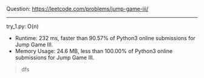 Question: https://leetcode.com/problems/jump-game-iii/

---

try_1.py: O(n)
* Runtime: 232 ms, faster than 90.57% of Python3 online submissions for Jump Game III.
* Memory Usage: 24.6 MB, less than 100.00% of Python3 online submissions for Jump Game III.

> dfs

